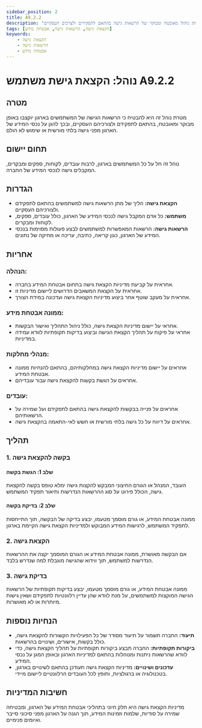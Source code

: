 ```yaml
---
sidebar_position: 2
title: A9.2.2
description: "מדיניות הקצאת גישה למשתמשים בארגון להבטחת ניהול מאובטח ומבוקר של הרשאות גישה בהתאם לתפקידים ולצרכים העסקיים."
tags: [הקצאת גישה, הרשאות גישה, אבטחת מידע]
keywords:
    - הקצאת גישה
    - הרשאות גישה
    - אבטחת מידע
---
```


# נוהל: הקצאת גישת משתמש A9.2.2

## מטרה
מטרת נוהל זה היא להבטיח כי הרשאות הגישה של המשתמשים בארגון יוקצבו באופן מבוקר ומאובטח, בהתאם לתפקידם ולצורכיהם העסקיים, ובכך להגן על נכסי המידע של הארגון מפני גישה בלתי מורשית או שימוש לא הולם.

## תחום יישום
נוהל זה חל על כל המשתמשים בארגון, לרבות עובדים, לקוחות, ספקים ומבקרים, המקבלים גישה לנכסי המידע של החברה.

## הגדרות
- **הקצאת גישה:** הליך של מתן הרשאות גישה למשתמשים בהתאם לתפקידם ולצורכיהם העסקיים.
- **משתמש:** כל אדם המקבל גישה לנכסי המידע של הארגון, כולל עובדים, ספקים, לקוחות ומבקרים.
- **הרשאות גישה:** הרשאות המאפשרות למשתמשים לבצע פעולות מסוימות בנכסי המידע של הארגון, כגון קריאה, כתיבה, עריכה או מחיקה של נתונים.

## אחריות
### הנהלה:
- אחראית על קביעת מדיניות הקצאת גישה בתחום אבטחת המידע בחברה.
- אחראית על הקצאת המשאבים הדרושים ליישום מדיניות זו.
- אחראית על מעקב שוטף אחר ביצוע מדיניות הקצאת גישה ועדכונה במידת הצורך.

### ממונה אבטחת מידע:
- אחראי על יישום מדיניות הקצאת גישה, כולל ניהול התהליך ואישור הבקשות.
- אחראי על פיקוח על תהליך הקצאת הגישה וביצוע בדיקות תקופתיות לוודא עמידה במדיניות.

### מנהלי מחלקות:
- אחראים על יישום מדיניות הקצאת גישה במחלקותיהם, בהתאם להנחיות ממונה אבטחת המידע.
- אחראים על הגשת בקשות להקצאת גישה עבור עובדיהם.

### עובדים:
- אחראים על פנייה בבקשות להקצאת גישה בהתאם לתפקידם ועל שמירה על הרשאותיהם.
- אחראים על דיווח על כל גישה בלתי מורשית או חשש לאי-התאמה בהקצאת גישה.

## תהליך
### 1. בקשה להקצאת גישה
#### שלב 1: הגשת בקשה
העובד, המנהל או הגורם החיצוני המבקש להקצות גישה ימלא טופס בקשה להקצאת גישה, הכולל פירוט על סוג ההרשאות הנדרשות ותיאור תפקיד המשתמש.

#### שלב 2: בדיקת בקשה
ממונה אבטחת המידע, או גורם מוסמך מטעמו, יבצע בדיקה של הבקשה, תוך התייחסות לתפקיד המשתמש, לרגישות המידע המבוקש ולמדיניות הקצאת גישה הקיימת בארגון.

### 2. הקצאת גישה
אם הבקשה מאושרת, ממונה אבטחת המידע או הגורם המוסמך יקצה את ההרשאות הנדרשות למשתמש, תוך ווידוא שהגישה מוגבלת למה שנדרש בלבד.

### 3. בדיקת גישה
ממונה אבטחת המידע, או גורם מוסמך מטעמו, יבצע בדיקות תקופתיות של הרשאות הגישה המוקצות למשתמשים, על מנת לוודא שהן עדיין רלוונטיות לתפקידם ושאין גישות מיותרות או לא מאושרות.

## הנחיות נוספות
- **תיעוד:** החברה תשמור על תיעוד מסודר של כל הפעילויות הקשורות להקצאת גישה, כולל בקשות, אישורים, ושינויים בהרשאות.
- **ביקורות תקופתיות:** החברה תבצע ביקורות תקופתיות על תהליך הקצאת גישה, כדי לוודא שהרשאות ניתנות ומנוהלות בהתאם למדיניות הארגון ובאופן המגן על נכסי המידע.
- **עדכונים ושינויים:** מדיניות הקצאת גישה תעודכן בהתאם לשינויים בארגון, בטכנולוגיה או ברגולציות, ותופץ לכל העובדים הרלוונטיים ליישום מיידי.

## חשיבות המדיניות
מדיניות הקצאת גישה היא חלק חיוני בתהליכי אבטחת המידע של הארגון, ומבטיחה שמירה על סודיות, שלמות וזמינות המידע, תוך הגנה על הארגון מפני סיכוני סייבר ואיומים פנימיים.